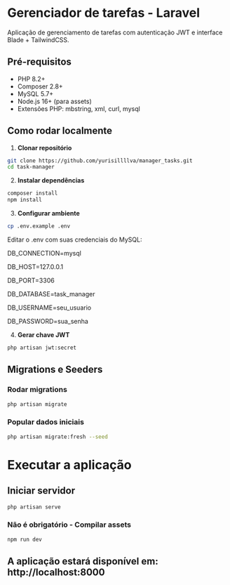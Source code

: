 # Gerenciador de tarefas - Laravel

Aplicação de gerenciamento de tarefas com autenticação JWT e interface Blade + TailwindCSS.

## Pré-requisitos

- PHP 8.2+
- Composer 2.8+
- MySQL 5.7+
- Node.js 16+ (para assets)
- Extensões PHP: mbstring, xml, curl, mysql

## Como rodar localmente

1. **Clonar repositório**
```bash
git clone https://github.com/yurisillllva/manager_tasks.git
cd task-manager
```

2. **Instalar dependências**
```bash
composer install
npm install
```

3. **Configurar ambiente**
```bash
cp .env.example .env
```

Editar o .env com suas credenciais do MySQL:

DB_CONNECTION=mysql

DB_HOST=127.0.0.1

DB_PORT=3306

DB_DATABASE=task_manager

DB_USERNAME=seu_usuario

DB_PASSWORD=sua_senha

4. **Gerar chave JWT**
```bash
php artisan jwt:secret
```

## Migrations e Seeders

### Rodar migrations
```bash
php artisan migrate
```

### Popular dados iniciais
```bash
php artisan migrate:fresh --seed
```

# Executar a aplicação

## Iniciar servidor
```bash
php artisan serve
```

### Não é obrigatório - Compilar assets
```bash
npm run dev
```

## A aplicação estará disponível em: http://localhost:8000